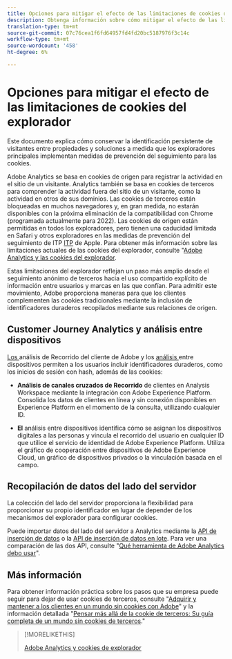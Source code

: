 ```yaml
---
title: Opciones para mitigar el efecto de las limitaciones de cookies del explorador
description: Obtenga información sobre cómo mitigar el efecto de las limitaciones de cookies del explorador para mejorar la recopilación de datos para Adobe Analytics.
translation-type: tm+mt
source-git-commit: 07c76cea1f6fd64957fd4fd20bc5187976f3c14c
workflow-type: tm+mt
source-wordcount: '458'
ht-degree: 6%

---
```



# Opciones para mitigar el efecto de las limitaciones de cookies del explorador

Este documento explica cómo conservar la identificación persistente de visitantes entre propiedades y soluciones a medida que los exploradores principales implementan medidas de prevención del seguimiento para las cookies.

Adobe Analytics se basa en cookies de origen para registrar la actividad en el sitio de un visitante. Analytics también se basa en cookies de terceros para comprender la actividad fuera del sitio de un visitante, como la actividad en otros de sus dominios. Las cookies de terceros están bloqueadas en muchos navegadores y, en gran medida, no estarán disponibles con la próxima eliminación de la compatibilidad con Chrome (programada actualmente para 2022). Las cookies de origen están permitidas en todos los exploradores, pero tienen una caducidad limitada en Safari y otros exploradores en las medidas de prevención del seguimiento de ITP [ITP](https://webkit.org/tracking-prevention) de Apple. Para obtener más información sobre las limitaciones actuales de las cookies del explorador, consulte &quot;[Adobe Analytics y las cookies del explorador](cookies.md).

Estas limitaciones del explorador reflejan un paso más amplio desde el seguimiento anónimo de terceros hacia el uso compartido explícito de información entre usuarios y marcas en las que confían. Para admitir este movimiento, Adobe proporciona maneras para que los clientes complementen las cookies tradicionales mediante la inclusión de identificadores duraderos recopilados mediante sus relaciones de origen.

## Customer Journey Analytics y análisis entre dispositivos

[Los ](https://experienceleague.adobe.com/docs/analytics-platform/using/cja-overview/cja-overview.html) análisis de Recorrido del cliente de Adobe y los  [análisis ](/help/components/cda/overview.md) entre dispositivos permiten a los usuarios incluir identificadores duraderos, como los inicios de sesión con hash, además de las cookies:

* **Análisis de canales cruzados de Recorrido** de clientes en Analysis Workspace mediante la integración con Adobe Experience Platform. Consolida los datos de clientes en línea y sin conexión disponibles en Experience Platform en el momento de la consulta, utilizando cualquier ID.

* **El** análisis entre dispositivos identifica cómo se asignan los dispositivos digitales a las personas y vincula el recorrido del usuario en cualquier ID que utilice el servicio de identidad de Adobe Experience Platform. Utiliza el gráfico de cooperación entre dispositivos de Adobe Experience Cloud, un gráfico de dispositivos privados o la vinculación basada en el campo.

## Recopilación de datos del lado del servidor

La colección del lado del servidor proporciona la flexibilidad para proporcionar su propio identificador en lugar de depender de los mecanismos del explorador para configurar cookies.

Puede importar datos del lado del servidor a Analytics mediante la [API de inserción de datos](https://github.com/AdobeDocs/analytics-1.4-apis/blob/master/docs/data-insertion-api/index.md) o la [API de inserción de datos en lote](https://www.adobe.io/apis/experiencecloud/analytics/docs.html#!AdobeDocs/analytics-2.0-apis/master/bdia.md). Para ver una comparación de las dos API, consulte &quot;[Qué herramienta de Adobe Analytics debo usar](https://experienceleague.adobe.com/docs/analytics/admin/admin-overview/which-analytics-tool.html)&quot;.

## Más información

Para obtener información práctica sobre los pasos que su empresa puede seguir para dejar de usar cookies de terceros, consulte &quot;[Adquirir y mantener a los clientes en un mundo sin cookies con Adobe](https://business.adobe.com/solutions/cookieless.html)&quot; y la información detallada &quot;[Pensar más allá de la cookie de terceros: Su guía completa de un mundo sin cookies de terceros](https://business.adobe.com/content/dam/www/us/en/pdfs/Adobe_Thinking_Beyond_the_Third_Party_Cookie.pdf).&quot;

>[!MORELIKETHIS]
>
>[Adobe Analytics y cookies de explorador](cookies.md)
